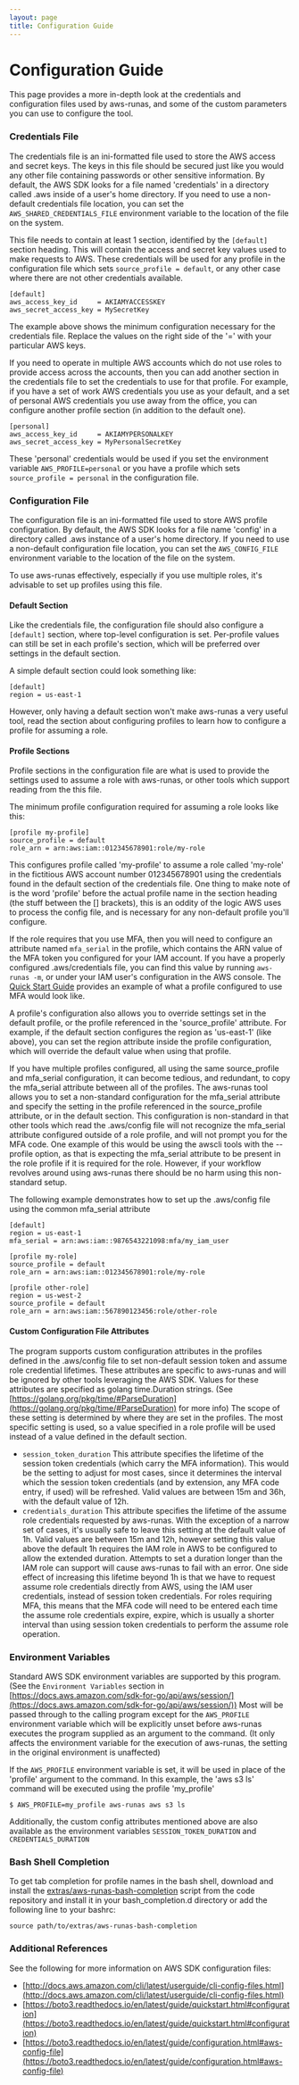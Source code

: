 ```yaml
---
layout: page
title: Configuration Guide
---
```

# Configuration Guide
This page provides a more in-depth look at the credentials and configuration files used by aws-runas, and some of the
custom parameters you can use to configure the tool.


### Credentials File
The credentials file is an ini-formatted file used to store the AWS access and secret keys.  The keys in this file should
be secured just like you would any other file containing passwords or other sensitive information.  By default, the AWS
SDK looks for a file named 'credentials' in a directory called .aws inside of a user's home directory.  If you need to
use a non-default credentials file location, you can set the `AWS_SHARED_CREDENTIALS_FILE` environment variable to the
location of the file on the system.

This file needs to contain at least 1 section, identified by the `[default]` section heading. This will contain the
access and secret key values used to make requests to AWS.  These credentials will be used for any profile in the
configuration file which sets `source_profile = default`, or any other case where there are not other credentials available.

```text
[default]
aws_access_key_id     = AKIAMYACCESSKEY
aws_secret_access_key = MySecretKey
```

The example above shows the minimum configuration necessary for the credentials file.  Replace the values on the right
side of the '=' with your particular AWS keys.

If you need to operate in multiple AWS accounts which do not use roles to provide access across the accounts, then you
can add another section in the credentials file to set the credentials to use for that profile. For example, if you have
a set of work AWS credentials you use as your default, and a set of personal AWS credentials you use away from the office,
you can configure another profile section (in addition to the default one).

```text
[personal]
aws_access_key_id     = AKIAMYPERSONALKEY
aws_secret_access_key = MyPersonalSecretKey
```

These 'personal' credentials would be used if you set the environment variable `AWS_PROFILE=personal` or you have a
profile which sets `source_profile = personal` in the configuration file.


### Configuration File
The configuration file is an ini-formatted file used to store AWS profile configuration. By default, the AWS SDK looks
for a file name 'config' in a directory called .aws instance of a user's home directory. If you need to use a non-default
configuration file location, you can set the `AWS_CONFIG_FILE` environment variable to the location of the file on the
system.

To use aws-runas effectively, especially if you use multiple roles, it's advisable to set up profiles using this file.


#### Default Section
Like the credentials file, the configuration file should also configure a `[default]` section, where top-level
configuration is set.  Per-profile values can still be set in each profile's section, which will be preferred over
settings in the default section.

A simple default section could look something like:

```text
[default]
region = us-east-1
```

However, only having a default section won't make aws-runas a very useful tool, read the section about configuring profiles
to learn how to configure a profile for assuming a role.

#### Profile Sections
Profile sections in the configuration file are what is used to provide the settings used to assume a role with aws-runas,
or other tools which support reading from the this file.

The minimum profile configuration required for assuming a role looks like this:

```text
[profile my-profile]
source_profile = default
role_arn = arn:aws:iam::012345678901:role/my-role
```

This configures profile called 'my-profile' to assume a role called 'my-role' in the fictitious AWS account number
012345678901 using the credentials found in the default section of the credentials file.  One thing to make note of is
the word 'profile' before the actual profile name in the section heading (the stuff between the [] brackets), this is an
oddity of the logic AWS uses to process the config file, and is necessary for any non-default profile you'll configure.

If the role requires that you use MFA, then you will need to configure an attribute named `mfa_serial` in the profile,
which contains the ARN value of the MFA token you configured for your IAM account. If you have a properly configured
.aws/credentials file, you can find this value by running `aws-runas -m`, or under your IAM user's configuration in the
AWS console.  The [Quick Start Guide](/quick-start.html#configuration) provides an example of what a profile configured
to use MFA would look like.

A profile's configuration also allows you to override settings set in the default profile, or the profile referenced in
the 'source_profile' attribute. For example, if the default section configures the region as 'us-east-1' (like above),
you can set the region attribute inside the profile configuration, which will override the default value when using that
profile.

If you have multiple profiles configured, all using the same source_profile and mfa_serial configuration, it can become
tedious, and redundant, to copy the mfa_serial attribute between all of the profiles. The aws-runas tool allows you to
set a non-standard configuration for the mfa_serial attribute and specify the setting in the profile referenced in the
source_profile attribute, or in the default section. This configuration is non-standard in that other tools which read
the .aws/config file will not recognize the mfa_serial attribute configured outside of a role profile, and will not prompt
you for the MFA code. One example of this would be using the awscli tools with the --profile option, as that is expecting
the mfa_serial attribute to be present in the role profile if it is required for the role. However, if your workflow
revolves around using aws-runas there should be no harm using this non-standard setup.

The following example demonstrates how to set up the .aws/config file using the common mfa_serial attribute

```text
[default]
region = us-east-1
mfa_serial = arn:aws:iam::9876543221098:mfa/my_iam_user

[profile my-role]
source_profile = default
role_arn = arn:aws:iam::012345678901:role/my-role

[profile other-role]
region = us-west-2
source_profile = default
role_arn = arn:aws:iam::567890123456:role/other-role
```


#### Custom Configuration File Attributes
The program supports custom configuration attributes in the profiles defined in the .aws/config file to set non-default
session token and assume role credential lifetimes. These attributes are specific to aws-runas and will be ignored by
other tools leveraging the AWS SDK. Values for these attributes are specified as golang time.Duration strings.
(See [https://golang.org/pkg/time/#ParseDuration](https://golang.org/pkg/time/#ParseDuration) for more info)  The scope
of these setting is determined by where they are set in the profiles.  The most specific setting is used, so a value
specified in a role profile will be used instead of a value defined in the default section.

  * `session_token_duration` This attribute specifies the lifetime of the session token credentials (which carry the MFA information).
    This would be the setting to adjust for most cases, since it determines the interval which the session token credentials
    (and by extension, any MFA code entry, if used) will be refreshed.  Valid values are between 15m and 36h, with the default
    value of 12h.
  * `credentials_duration` This attribute specifies the lifetime of the assume role credentials requested by aws-runas.
    With the exception of a narrow set of cases, it's usually safe to leave this setting at the default value of 1h. Valid
    values are between 15m and 12h, however setting this value above the default 1h requires the IAM role in AWS to be
    configured to allow the extended duration. Attempts to set a duration longer than the IAM role can support will cause
    aws-runas to fail with an error. One side effect of increasing this lifetime beyond 1h is that we have to request
    assume role credentials directly from AWS, using the IAM user credentials, instead of session token credentials. For
    roles requiring MFA, this means that the MFA code will need to be entered each time the assume role credentials expire,
    expire, which is usually a shorter interval than using session token credentials to perform the assume role operation.


### Environment Variables
Standard AWS SDK environment variables are supported by this program. (See the `Environment Variables` section in 
[https://docs.aws.amazon.com/sdk-for-go/api/aws/session/](https://docs.aws.amazon.com/sdk-for-go/api/aws/session/))
Most will be passed through to the calling program except for the `AWS_PROFILE` environment variable which will be explicitly
unset before aws-runas executes the program supplied as an argument to the command. (It only affects the environment
variable for the execution of aws-runas, the setting in the original environment is unaffected)

If the `AWS_PROFILE` environment variable is set, it will be used in place of the 'profile' argument to the command. In
this example, the 'aws s3 ls' command will be executed using the profile 'my_profile'

```text
$ AWS_PROFILE=my_profile aws-runas aws s3 ls
```

Additionally, the custom config attributes mentioned above are also available as the environment variables
`SESSION_TOKEN_DURATION` and `CREDENTIALS_DURATION`


### Bash Shell Completion
To get tab completion for profile names in the bash shell, download and install the
<a href="{{ site.github.repository_url}}/blob/master/extras/aws-runas-bash-completion" target="_blank" download>extras/aws-runas-bash-completion</a>
script from the code repository and install it in your bash_completion.d directory or add the following line to your bashrc:

```text
source path/to/extras/aws-runas-bash-completion
```


### Additional References
See the following for more information on AWS SDK configuration files:

  * [http://docs.aws.amazon.com/cli/latest/userguide/cli-config-files.html](http://docs.aws.amazon.com/cli/latest/userguide/cli-config-files.html)
  * [https://boto3.readthedocs.io/en/latest/guide/quickstart.html#configuration](https://boto3.readthedocs.io/en/latest/guide/quickstart.html#configuration)
  * [https://boto3.readthedocs.io/en/latest/guide/configuration.html#aws-config-file](https://boto3.readthedocs.io/en/latest/guide/configuration.html#aws-config-file)
